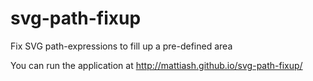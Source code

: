 svg-path-fixup
==============

Fix SVG path-expressions to fill up a pre-defined area

You can run the application at http://mattiash.github.io/svg-path-fixup/
